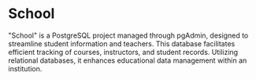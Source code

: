 # School
"School" is a PostgreSQL project managed through pgAdmin, designed to streamline student information and teachers.
This database facilitates efficient tracking of courses, instructors,
and student records. Utilizing relational databases, it enhances educational data management within an institution.
